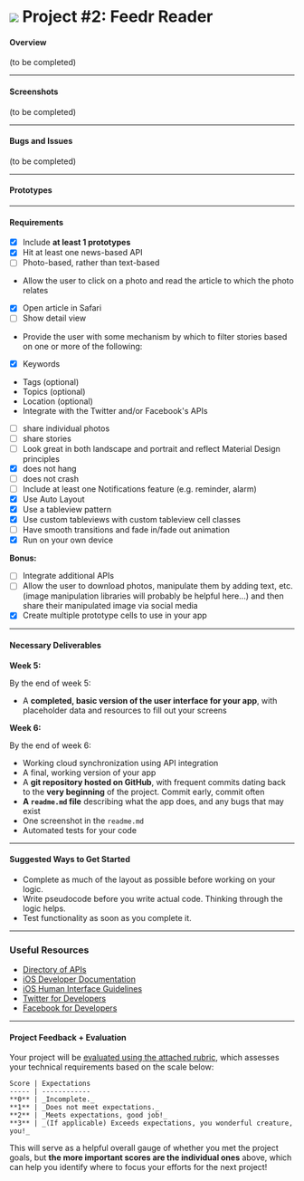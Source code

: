 # ![](https://ga-dash.s3.amazonaws.com/production/assets/logo-9f88ae6c9c3871690e33280fcf557f33.png) Project #2: Feedr Reader

#### Overview

(to be completed)

---
#### Screenshots

(to be completed)

---
#### Bugs and Issues
(to be completed)

---
#### Prototypes

---
#### Requirements
* [x] Include **at least 1 prototypes**
* [x] Hit at least one news-based API
* [ ] Photo-based, rather than text-based
* Allow the user to click on a photo and read the article to which the photo relates
 * [x] Open article in Safari
 * [ ] Show detail view
* Provide the user with some mechanism by which to filter stories based on one or more of the following:
 * [x] Keywords
 * Tags (optional)
 * Topics (optional)
 * Location (optional)
* Integrate with the Twitter and/or Facebook's APIs
 * [ ] share individual photos
 * [ ] share stories
* [ ] Look great in both landscape and portrait and reflect Material Design principles
* [x] does not hang
* [ ] does not crash
* [ ] Include at least one Notifications feature (e.g. reminder, alarm)
* [x] Use Auto Layout
* [x] Use a tableview pattern
* [x] Use custom tableviews with custom tableview cell classes
* [ ] Have smooth transitions and fade in/fade out animation
* [x] Run on your own device

**Bonus:**

* [ ] Integrate additional APIs
* [ ] Allow the user to download photos, manipulate them by adding text, etc. (image manipulation libraries will probably be helpful here...) and then share their manipulated image via social media
* [x] Create multiple prototype cells to use in your app

---

#### Necessary Deliverables


**Week 5:**

By the end of week 5:

- A **completed, basic version of the user interface for your app**, with placeholder data and resources to fill out your screens

**Week 6:**

By the end of week 6:

- Working cloud synchronization using API integration
- A final, working version of your app
- A **git repository hosted on GitHub**, with frequent commits dating back to the **very beginning** of the project. Commit early, commit often
- **A ``readme.md`` file** describing what the app does, and any bugs that may exist
- One screenshot in the ``readme.md``
- Automated tests for your code

---

#### Suggested Ways to Get Started

- Complete as much of the layout as possible before working on your logic.
- Write pseudocode before you write actual code. Thinking through the logic helps.
- Test functionality as soon as you complete it.

---

### Useful Resources

- [Directory of APIs](http://www.programmableweb.com/apis/directory)
- [iOS Developer Documentation](https://developer.apple.com/library/ios/navigation/)
- [iOS Human Interface Guidelines](https://developer.apple.com/library/ios/documentation/UserExperience/Conceptual/MobileHIG/index.html?utm_source=twitterfeed&utm_medium=twitter)
- [Twitter for Developers](https://dev.twitter.com/)
- [Facebook for Developers](https://developers.facebook.com/)

---

#### Project Feedback + Evaluation

Your project will be [evaluated using the attached rubric](./rubric.md), which assesses your technical requirements based on the scale below:

    Score | Expectations
    ----- | ------------
    **0** | _Incomplete._
    **1** | _Does not meet expectations._
    **2** | _Meets expectations, good job!_
    **3** | _(If applicable) Exceeds expectations, you wonderful creature, you!_

This will serve as a helpful overall gauge of whether you met the project goals, but __the more important scores are the individual ones__ above, which can help you identify where to focus your efforts for the next project!
